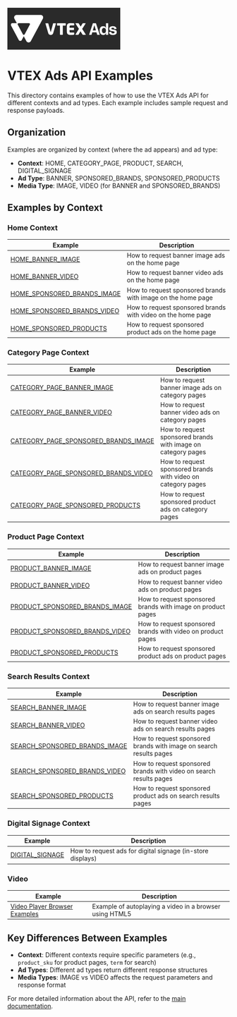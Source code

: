 ![VTEX Ads Logo](../assets/vtex-ads-logo-bg-256x95.png)

# VTEX Ads API Examples

This directory contains examples of how to use the VTEX Ads API for different contexts and ad types. Each example includes sample request and response payloads.

## Organization

Examples are organized by context (where the ad appears) and ad type:

- **Context**: HOME, CATEGORY_PAGE, PRODUCT, SEARCH, DIGITAL_SIGNAGE
- **Ad Type**: BANNER, SPONSORED_BRANDS, SPONSORED_PRODUCTS
- **Media Type**: IMAGE, VIDEO (for BANNER and SPONSORED_BRANDS)

## Examples by Context

### Home Context

| Example | Description |
|---------|-------------|
| [HOME_BANNER_IMAGE](HOME_BANNER_IMAGE.md) | How to request banner image ads on the home page |
| [HOME_BANNER_VIDEO](HOME_BANNER_VIDEO.md) | How to request banner video ads on the home page |
| [HOME_SPONSORED_BRANDS_IMAGE](HOME_SPONSORED_BRANDS_IMAGE.md) | How to request sponsored brands with image on the home page |
| [HOME_SPONSORED_BRANDS_VIDEO](HOME_SPONSORED_BRANDS_VIDEO.md) | How to request sponsored brands with video on the home page |
| [HOME_SPONSORED_PRODUCTS](HOME_SPONSORED_PRODUCTS.md) | How to request sponsored product ads on the home page |

### Category Page Context

| Example | Description |
|---------|-------------|
| [CATEGORY_PAGE_BANNER_IMAGE](CATEGORY_PAGE_BANNER_IMAGE.md) | How to request banner image ads on category pages |
| [CATEGORY_PAGE_BANNER_VIDEO](CATEGORY_PAGE_BANNER_VIDEO.md) | How to request banner video ads on category pages |
| [CATEGORY_PAGE_SPONSORED_BRANDS_IMAGE](CATEGORY_PAGE_SPONSORED_BRANDS_IMAGE.md) | How to request sponsored brands with image on category pages |
| [CATEGORY_PAGE_SPONSORED_BRANDS_VIDEO](CATEGORY_PAGE_SPONSORED_BRANDS_VIDEO.md) | How to request sponsored brands with video on category pages |
| [CATEGORY_PAGE_SPONSORED_PRODUCTS](CATEGORY_PAGE_SPONSORED_PRODUCTS.md) | How to request sponsored product ads on category pages |

### Product Page Context

| Example | Description |
|---------|-------------|
| [PRODUCT_BANNER_IMAGE](PRODUCT_BANNER_IMAGE.md) | How to request banner image ads on product pages |
| [PRODUCT_BANNER_VIDEO](PRODUCT_BANNER_VIDEO.md) | How to request banner video ads on product pages |
| [PRODUCT_SPONSORED_BRANDS_IMAGE](PRODUCT_SPONSORED_BRANDS_IMAGE.md) | How to request sponsored brands with image on product pages |
| [PRODUCT_SPONSORED_BRANDS_VIDEO](PRODUCT_SPONSORED_BRANDS_VIDEO.md) | How to request sponsored brands with video on product pages |
| [PRODUCT_SPONSORED_PRODUCTS](PRODUCT_SPONSORED_PRODUCTS.md) | How to request sponsored product ads on product pages |

### Search Results Context

| Example | Description |
|---------|-------------|
| [SEARCH_BANNER_IMAGE](SEARCH_BANNER_IMAGE.md) | How to request banner image ads on search results pages |
| [SEARCH_BANNER_VIDEO](SEARCH_BANNER_VIDEO.md) | How to request banner video ads on search results pages |
| [SEARCH_SPONSORED_BRANDS_IMAGE](SEARCH_SPONSORED_BRANDS_IMAGE.md) | How to request sponsored brands with image on search results pages |
| [SEARCH_SPONSORED_BRANDS_VIDEO](SEARCH_SPONSORED_BRANDS_VIDEO.md) | How to request sponsored brands with video on search results pages |
| [SEARCH_SPONSORED_PRODUCTS](SEARCH_SPONSORED_PRODUCTS.md) | How to request sponsored product ads on search results pages |

### Digital Signage Context

| Example | Description |
|---------|-------------|
| [DIGITAL_SIGNAGE](DIGITAL_SIGNAGE.md) | How to request ads for digital signage (in-store displays) |

### Video

| Example                             | Description |
|-------------------------------------|-------------|
| [Video Player Browser Examples](VIDEOS_AUTOPLAY_BROWSER_EXAMPLE.html) | Example of autoplaying a video in a browser using HTML5 |

## Key Differences Between Examples

- **Context**: Different contexts require specific parameters (e.g., `product_sku` for product pages, `term` for search)
- **Ad Types**: Different ad types return different response structures
- **Media Types**: IMAGE vs VIDEO affects the request parameters and response format

For more detailed information about the API, refer to the [main documentation](../README.md).
